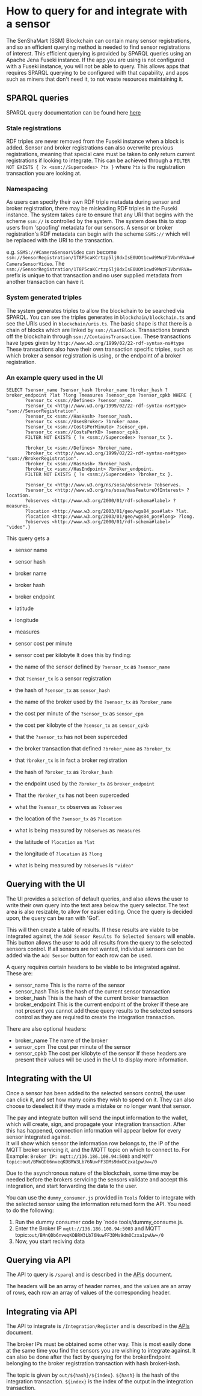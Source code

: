 # How to query for and integrate with a sensor

The SenShaMart (SSM) Blockchain can contain many sensor registrations, and so an efficient querying method is needed to find sensor registrations of interest.
This efficient querying is provided by SPARQL queries using an Apache Jena Fuseki instance.
If the app you are using is not configured with a Fuseki instance, you will not be able to query.
This allows apps that requires SPARQL querying to be configured with that capability, and apps such as miners that don't need it, to not waste resources maintaining it.

## SPARQL queries

SPARQL query documentation can be found here [here](https://www.w3.org/TR/2013/REC-sparql11-overview-20130321/)

### Stale registrations

RDF triples are never removed from the Fuseki instance when a block is added.
Sensor and broker registrations can also overwrite previous registrations, meaning that special care must be taken to only return current registrations if looking to integrate.
This can be achieved through a `FILTER NOT EXISTS { ?x <ssm://Supercedes> ?tx }` where `?tx` is the registration transaction you are looking at.

### Namespacing

As users can specify their own RDF triple metadata during sensor and broker registration, there may be misleading RDF triples in the Fuseki instance.
The system takes care to ensure that any URI that begins with the scheme `ssm://` is controlled by the system.
The system does this to stop users from 'spoofing' metadata for our sensors.
A sensor or broker registration's RDF metadata can begin with the scheme `SSMS://` which will be replaced with the URI to the transaction.

e.g. `SSMS://#CameraSensorVideo` can become `ssm://SensorRegistration/1T8P5caKCrtzp5lj8dxIsE0UOt1cwd9MWzF1VbrVRVA=#CameraSensorVideo`.
The `ssm://SensorRegistration/1T8P5caKCrtzp5lj8dxIsE0UOt1cwd9MWzF1VbrVRVA=` prefix is unique to that transaction and no user supplied metadata from another transaction can have it.

### System generated triples

The system generates triples to allow the blockchain to be searched via SPARQL.
You can see the triples generates in `blockchain/blockchain.ts` and see the URIs used in `blockchain/uris.ts`.
The basic shape is that there is a chain of blocks which are linked by `ssm://LastBlock`.
Transactions branch off the blockchain through `ssm://ContainsTransaction`.
These transactions have types given by `http://www.w3.org/1999/02/22-rdf-syntax-ns#type`
These transactions also have their own transaction specific triples, such as which broker a sensor registration is using, or the endpoint of a broker registration.

### An example query used in the UI

```
SELECT ?sensor_name ?sensor_hash ?broker_name ?broker_hash ?broker_endpoint ?lat ?long ?measures ?sensor_cpm ?sensor_cpkb WHERE {
       ?sensor_tx <ssm://Defines> ?sensor_name.
       ?sensor_tx <http://www.w3.org/1999/02/22-rdf-syntax-ns#type> "ssm://SensorRegistration".
       ?sensor_tx <ssm://HasHash> ?sensor_hash.
       ?sensor_tx <ssm://UsesBroker> ?broker_name.
       ?sensor_tx <ssm://CostsPerMinute> ?sensor_cpm.
       ?sensor_tx <ssm://CostsPerKB> ?sensor_cpkb.
       FILTER NOT EXISTS { ?x <ssm://Supercedes> ?sensor_tx }.
       
       ?broker_tx <ssm://Defines> ?broker_name.
       ?broker_tx <http://www.w3.org/1999/02/22-rdf-syntax-ns#type> "ssm://BrokerRegistration".
       ?broker_tx <ssm://HasHash> ?broker_hash.
       ?broker_tx <ssm://HasEndpoint> ?broker_endpoint.
       FILTER NOT EXISTS { ?x <ssm://Supercedes> ?broker_tx }.
       
       ?sensor_tx <http://www.w3.org/ns/sosa/observes> ?observes.
       ?sensor_tx <http://www.w3.org/ns/sosa/hasFeatureOfInterest> ?location.
       ?observes <http://www.w3.org/2000/01/rdf-schema#label> ?measures.
       ?location <http://www.w3.org/2003/01/geo/wgs84_pos#lat> ?lat.
       ?location <http://www.w3.org/2003/01/geo/wgs84_pos#long> ?long.
       ?observes <http://www.w3.org/2000/01/rdf-schema#label> "video".}
```

This query gets a
- sensor name
- sensor hash
- broker name
- broker hash
- broker endpoint
- latitude
- longitude
- measures
- sensor cost per minute
- sensor cost per kilobyte
It does this by finding:
- the name of the sensor defined by `?sensor_tx` as `?sensor_name`
- that `?sensor_tx` is a sensor registration
- the hash of `?sensor_tx` as `sensor_hash`
- the name of the broker used by the `?sensor_tx` as `?broker_name`
- the cost per minute of the `?sensor_tx` as `sensor_cpm`
- the cost per kilobyte of the `?sensor_tx` as `sensor_cpkb`
- that the `?sensor_tx` has not been superceded

- the broker transaction that defined `?broker_name` as `?broker_tx`
- that `?broker_tx` is in fact a broker registration
- the hash of `?broker_tx` as `?broker_hash`
- the endpoint used by the `?broker_tx` as `broker_endpoint`
- That the `?broker_tx` has not been superceded

- what the `?sensor_tx` observes as `?observes`
- the location of the `?sensor_tx` as `?location`
- what is being measured by `?observes`  as `?measures`
- the latitude of `?location` as `?lat`
- the longitude of `?location` as `?long`
- what is being measured by `?observes` is `"video"`

## Querying with the UI

The UI provides a selection of default queries, and also allows the user to write their own query into the text area below the query selector.
The text area is also resizable, to allow for easier editing.
Once the query is decided upon, the query can be ran with 'Go!'.

This will then create a table of results.
If these results are viable to be integrated against, the `Add Sensor Results To Selected Sensors` will enable.
This button allows the user to add all results from the query to the selected sensors control.
If all sensors are not wanted, individual sensors can be added via the `Add Sensor` button for each row can be used.

A query requires certain headers to be viable to be integrated against.
These are:
- sensor_name
  This is the name of the sensor
- sensor_hash
  This is the hash of the current sensor transaction
- broker_hash
  This is the hash of the current broker transaction
- broker_endpoint
  This is the current endpoint of the broker
If these are not present you cannot add these query results to the selected sensors control as they are required to create the integration transaction.

There are also optional headers:
- broker_name
  The name of the broker
- sensor_cpm
  The cost per minute of the sensor
- sensor_cpkb
  The cost per kilobyte of the sensor
If these headers are present their values will be used in the UI to display more information.

## Integrating with the UI

Once a sensor has been added to the selected sensors control, the user can click it, and set how many coins they wish to spend on it.
They can also choose to deselect it if they made a mistake or no longer want that sensor.

The pay and integrate button will send the input information to the wallet, which will create, sign, and propagate your integration transaction.
After this has happened, connection information will appear below for every sensor integrated against.  
It will show which sensor the information row belongs to, the IP of the MQTT broker servicing it, and the MQTT topic on which to connect to. For Example: `Broker IP:
mqtt://136.186.108.94:5003` and  `MQTT topic:out/BMnQDb6nveqKDBRW3Lb76NuwFF3DMs9dmOCzxa1pwUw=/0`

Due to the asynchronous nature of the blockchain, some time may be needed before the brokers servicing the sensors validate and accept this integration, and start forwarding the data to the user.

You can use the `dummy_consumer.js` provided in `Tools` folder to integrate with the selected sensor using the information returned form the API. You need to do the following:

1. Run the dummy consumer code by `node tools/dummy_consume.js.
2. Enter the Broker IP `mqtt://136.186.108.94:5003` and MQTT topic:`out/BMnQDb6nveqKDBRW3Lb76NuwFF3DMs9dmOCzxa1pwUw=/0`
3. Now, you start reciving data

## Querying via API

The API to query is `/sparql` and is described in the [APIs](./APIs.md) document.

The headers will be an array of header names, and the values are an array of rows, each row an array of values of the corresponding header.

## Integrating via API

The API to integrate is `/Integration/Register` and is described in the [APIs](./APIs.md) document.

The broker IPs must be obtained some other way.
This is most easily done at the same time you find the sensors you are wishing to integrate against.
It can also be done after the fact by querying for the brokerEndpoint belonging to the broker registration transaction with hash brokerHash.

The topic is given by `out/${hash}/${index}`. 
`${hash}` is the hash of the integration transaction. 
`${index}` is the index of the output in the integration transaction.
